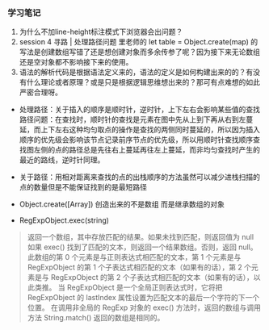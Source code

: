 ### 学习笔记

1. 为什么不加line-height标注模式下浏览器会出问题？
2. session 4 寻路 | 处理路径问题 里老师的 let table = Object.create(map) 的写法是创建数组写错了还是想创建对象而多余传参了呢？因为接下来无论数组还是空对象都不影响接下来的使用。
3. 语法的解析代码是根据语法定义来的，语法的定义是如何构建出来的的？有没有什么理论或者原理？或是只是根据逻辑思维想出来的？那可有点难想的如此严密合理呀。


* 处理路径：关于插入的顺序是顺时针，逆时针，上下左右会影响某些值的查找路径问题：在查找时，顺时针的查找是元素在图中先从上到下再从右到左蔓延，而上下左右这种均匀取点的操作是查找的两侧同时蔓延的，所以因为插入顺序的优先级会影响该节点记录前序节点的优先级，所以用顺时针查找顺序查找图左侧的点的路径总是先往右上蔓延再往左上蔓延，而非均匀查找时产生的最近的路线，逆时针同理。

* 关于路径：用相对距离来查找的点的出栈顺序的方法虽然可以减少进栈扫描的点的数量但是不能保证找到的是最短路径

* Object.create([Array]) 创造出来的不是数组 而是继承数组的对象

* RegExpObject.exec(string)
> 返回一个数组，其中存放匹配的结果。如果未找到匹配，则返回值为 null
> 如果 exec() 找到了匹配的文本，则返回一个结果数组。否则，返回 null。此数组的第 0 个元素是与正则表达式相匹配的文本，第 1 个元素是与 RegExpObject 的第 1 个子表达式相匹配的文本（如果有的话），第 2 个元素是与 RegExpObject 的第 2 个子表达式相匹配的文本（如果有的话），以此类推。
> 当 RegExpObject 是一个全局正则表达式时，它将把 RegExpObject 的 lastIndex 属性设置为匹配文本的最后一个字符的下一个位置。
> 在调用非全局的 RegExp 对象的 exec() 方法时，返回的数组与调用方法 String.match() 返回的数组是相同的。